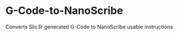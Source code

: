 G-Code-to-NanoScribe
====================

Converts Slic3r generated G-Code to NanoScribe usable instructions
